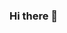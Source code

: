 ### Hi there 👋

<!--
**mrzacq/mrzacq** is a ✨ _special_ ✨ repository because its `README.md` (this file) appears on your GitHub profile.

Here are some ideas to get you started:

- 🌱 I’m currently learning React and Express 
- 🤔 I’m looking for girlfriend; just kidding 
- 💼 Actually I'm looking for gaining more experience in real world of programming;
- 💬 Ask me about anything
- 📫 How to reach me: [Linkedin](https://www.linkedin.com/in/anan-hartanto-23a77417b/?lipi=urn%3Ali%3Apage%3Ad_flagship3_feed%3BZwUaP6gDSlqinVDkV%2BoCMw%3D%3D&licu=urn%3Ali%3Acontrol%3Ad_flagship3_feed-nav.settings_view_profile)
- ⚡ Fun fact: I have 20 fingers
-->
